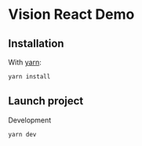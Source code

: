 # Vision React Demo

## Installation

With [yarn](https://yarnpkg.com/lang/en/):
```bash
yarn install
```

## Launch project

Development
```bash
yarn dev
```
